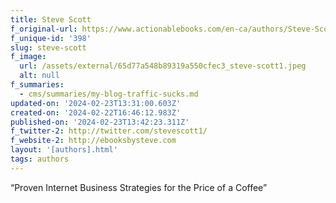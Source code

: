 ```yaml
---
title: Steve Scott
f_original-url: https://www.actionablebooks.com/en-ca/authors/Steve-Scott/
f_unique-id: '398'
slug: steve-scott
f_image:
  url: /assets/external/65d77a548b89319a550cfec3_steve-scott1.jpeg
  alt: null
f_summaries:
  - cms/summaries/my-blog-traffic-sucks.md
updated-on: '2024-02-23T13:31:00.603Z'
created-on: '2024-02-22T16:46:12.983Z'
published-on: '2024-02-23T13:42:23.311Z'
f_twitter-2: http://twitter.com/stevescott1/
f_website-2: http://ebooksbysteve.com
layout: '[authors].html'
tags: authors
---
```


“Proven Internet Business Strategies for the Price of a Coffee”

